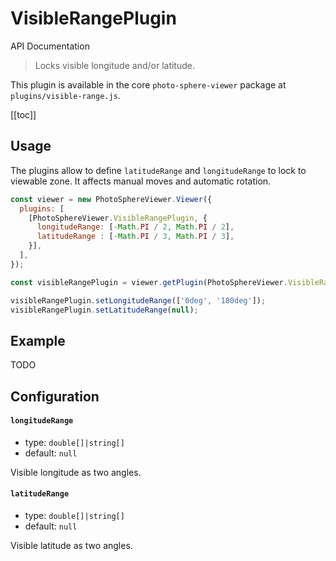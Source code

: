 # VisibleRangePlugin

<md-button class="md-raised md-primary" href="https://photo-sphere-viewer.js.org/api/PSV.plugins.VisibleRangePlugin.html">API Documentation</md-button>

> Locks visible longitude and/or latitude.

This plugin is available in the core `photo-sphere-viewer` package at `plugins/visible-range.js`.

[[toc]]


## Usage

The plugins allow to define `latitudeRange` and `longitudeRange` to lock to viewable zone. It affects manual moves and automatic rotation.

```js
const viewer = new PhotoSphereViewer.Viewer({
  plugins: [
    [PhotoSphereViewer.VisibleRangePlugin, {
      longitudeRange: [-Math.PI / 2, Math.PI / 2],
      latitudeRange : [-Math.PI / 3, Math.PI / 3],
    }],
  ],
});

const visibleRangePlugin = viewer.getPlugin(PhotoSphereViewer.VisibleRangePlugin);

visibleRangePlugin.setLongitudeRange(['0deg', '180deg']);
visibleRangePlugin.setLatitudeRange(null);
```


## Example

TODO


## Configuration

#### `longitudeRange`
- type: `double[]|string[]`
- default: `null`

Visible longitude as two angles.

#### `latitudeRange`
- type: `double[]|string[]`
- default: `null`

Visible latitude as two angles.
